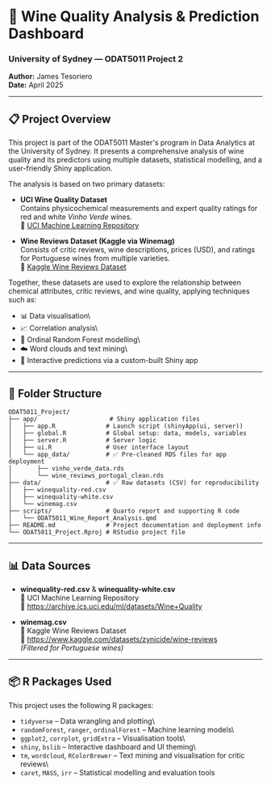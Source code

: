 # 🍷 Wine Quality Analysis & Prediction Dashboard

### University of Sydney — ODAT5011 Project 2

**Author:** James Tesoriero\
**Date:** April 2025

------------------------------------------------------------------------

## 📋 Project Overview

This project is part of the ODAT5011 Master's program in Data Analytics at the University of Sydney. It presents a comprehensive analysis of wine quality and its predictors using multiple datasets, statistical modelling, and a user-friendly Shiny application.

The analysis is based on two primary datasets:

-   **UCI Wine Quality Dataset**\
    Contains physicochemical measurements and expert quality ratings for red and white *Vinho Verde* wines.\
    📎 [UCI Machine Learning Repository](https://archive.ics.uci.edu/ml/datasets/Wine+Quality)

-   **Wine Reviews Dataset (Kaggle via Winemag)**\
    Consists of critic reviews, wine descriptions, prices (USD), and ratings for Portuguese wines from multiple varieties.\
    📎 [Kaggle Wine Reviews Dataset](https://www.kaggle.com/datasets/zynicide/wine-reviews)

Together, these datasets are used to explore the relationship between chemical attributes, critic reviews, and wine quality, applying techniques such as:

-   📊 Data visualisation\
-   📈 Correlation analysis\
-   🌲 Ordinal Random Forest modelling\
-   ☁️ Word clouds and text mining\
-   🧠 Interactive predictions via a custom-built Shiny app

------------------------------------------------------------------------

## 📁 Folder Structure

``` text
ODAT5011_Project/
├── app/                    # Shiny application files
│   ├── app.R              # Launch script (shinyApp(ui, server))
│   ├── global.R           # Global setup: data, models, variables
│   ├── server.R           # Server logic
│   ├── ui.R               # User interface layout
│   └── app_data/          # ✅ Pre-cleaned RDS files for app deployment
│       ├── vinho_verde_data.rds
│       └── wine_reviews_portugal_clean.rds
├── data/                  # ✅ Raw datasets (CSV) for reproducibility
│   ├── winequality-red.csv
│   ├── winequality-white.csv
│   └── winemag.csv
├── scripts/               # Quarto report and supporting R code
│   └── ODAT5011_Wine_Report_Analysis.qmd
├── README.md              # Project documentation and deployment info
└── ODAT5011_Project.Rproj # RStudio project file
```

------------------------------------------------------------------------

## 📊 Data Sources

-   **winequality-red.csv** & **winequality-white.csv**\
    📎 UCI Machine Learning Repository\
    🔗 <https://archive.ics.uci.edu/ml/datasets/Wine+Quality>

-   **winemag.csv**\
    📎 Kaggle Wine Reviews Dataset\
    🔗 <https://www.kaggle.com/datasets/zynicide/wine-reviews>\
    *(Filtered for Portuguese wines)*

------------------------------------------------------------------------

## 📦 R Packages Used

This project uses the following R packages:

-   `tidyverse` – Data wrangling and plotting\
-   `randomForest`, `ranger`, `ordinalForest` – Machine learning models\
-   `ggplot2`, `corrplot`, `gridExtra` – Visualisation tools\
-   `shiny`, `bslib` – Interactive dashboard and UI theming\
-   `tm`, `wordcloud`, `RColorBrewer` – Text mining and visualisation for critic reviews\
-   `caret`, `MASS`, `irr` – Statistical modelling and evaluation tools

